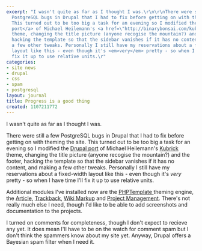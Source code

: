```yaml
---
excerpt: "I wasn't quite as far as I thought I was.\r\n\r\nThere were still a few
  PostgreSQL bugs in Drupal that I had to fix before getting on with theming the site.
  This turned out to be too big a task for an evening so I modified the <a href=\"http://drupal.org/project/kubrick\">Drupal
  port</a> of Michael Heilemann's <a href=\"http://binarybonsai.com/kubrick/\">Kubrick</a>
  theme, changing the title picture (anyone recogise the mountain?) and the footer,
  hacking the template so that the sidebar vanishes if it has no content, and making
  a few other tweaks. Personally I still have my reservations about a fixed-width
  layout like this - even though it's <em>very</em> pretty - so when I have time I'll
  fix it up to use relative units.\r"
categories:
- site news
- drupal
- css
- spam
- postgresql
layout: journal
title: Progress is a good thing
created: 1107211772
---
```

I wasn't quite as far as I thought I was.

There were still a few PostgreSQL bugs in Drupal that I had to fix before getting on with theming the site. This turned out to be too big a task for an evening so I modified the <a href="http://drupal.org/project/kubrick">Drupal port</a> of Michael Heilemann's <a href="http://binarybonsai.com/kubrick/">Kubrick</a> theme, changing the title picture (anyone recogise the mountain?) and the footer, hacking the template so that the sidebar vanishes if it has no content, and making a few other tweaks. Personally I still have my reservations about a fixed-width layout like this - even though it's <em>very</em> pretty - so when I have time I'll fix it up to use relative units.

Additional modules I've installed now are the <a href="http://drupal.org/project/phptemplate">PHPTemplate </a> theming engine, the <a href="http://drupal.org/project/article">Article</a>,  <a href="http://drupal.org/project/trackback">Trackback</a>, <a href="http://drupal.org/project/wiki">Wiki Markup</a> and <a href="http://drupal.org/project/project">Project Management</a>. There's not really much else I need, though I'd like to be able to add screenshots and documentation to the projects.

I turned on comments for completeness, though I don't  expect to recieve any yet. It does mean I'll have to be on the watch for comment spam but I don't think the spammers know about my site yet. Anyway, Drupal offers a Bayesian spam filter when I need it.
